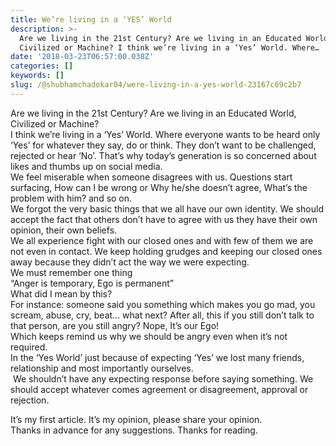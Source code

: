 ```yaml
---
title: We’re living in a ‘YES’ World
description: >-
  Are we living in the 21st Century? Are we living in an Educated World,
  Civilized or Machine? I think we’re living in a ‘Yes’ World. Where…
date: '2018-03-23T06:57:00.038Z'
categories: []
keywords: []
slug: /@shubhamchadokar04/were-living-in-a-yes-world-23167c69c2b7
---
```


Are we living in the 21st Century? Are we living in an Educated World, Civilized or Machine?   
I think we’re living in a ‘Yes’ World. Where everyone wants to be heard only ‘Yes’ for whatever they say, do or think. They don’t want to be challenged, rejected or hear ‘No’. That’s why today’s generation is so concerned about likes and thumbs up on social media.   
We feel miserable when someone disagrees with us. Questions start surfacing, How can I be wrong or Why he/she doesn’t agree, What’s the problem with him? and so on.  
We forgot the very basic things that we all have our own identity. We should accept the fact that others don’t have to agree with us they have their own opinion, their own beliefs.   
We all experience fight with our closed ones and with few of them we are not even in contact. We keep holding grudges and keeping our closed ones away because they didn’t act the way we were expecting.   
We must remember one thing  
“Anger is temporary, Ego is permanent”  
What did I mean by this?   
For instance: someone said you something which makes you go mad, you scream, abuse, cry, beat… what next? After all, this if you still don’t talk to that person, are you still angry? Nope, It’s our Ego!   
Which keeps remind us why we should be angry even when it’s not required.   
In the ‘Yes World’ just because of expecting ‘Yes’ we lost many friends, relationship and most importantly ourselves.  
 We shouldn’t have any expecting response before saying something. We should accept whatever comes agreement or disagreement, approval or rejection.

It’s my first article. It’s my opinion, please share your opinion.   
Thanks in advance for any suggestions. Thanks for reading.